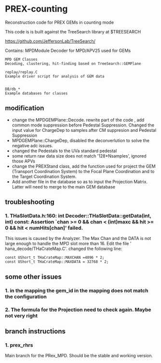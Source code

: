 # PREX-counting
Reconstruction code for PREX GEMs in counting mode

This code is is built against the TreeSearch library at $TREESEARCH

https://github.com/JeffersonLab/TreeSearch/

Contains:
    MPDModule
    Decoder for MPD/APV25 used for GEMs

    MPD GEM Classes
    Decoding, clustering, hit-finding based on TreeSearch::GEMPlane

    replay/replay.C
    Example driver script for analysis of GEM data


    DB/db_*
    Example databases for classes
    
  
## modification 
* change the MPDGEMPlane::Decode. rewrite part of the code , add common mode suppression before Pedestal Suppression. Changed the input value for ChargeDep to samples after CM suppresion and Pedestal Suppression 
* MPDGEMPlane::ChargeDep, disabled the deconverlution to solve the negative adc issues. 
* changed the Pedestals to the UVa standard pedestal 
* some return raw data size does not match '128*Nsamples', ignored those APVs
* change the PREXStand class, add the function used for project the GEM (Transport Coordination System) to the Focal Plane Coordination and to the Target Coordination System.
* Add another file in the database so as to input the Projection Matrix. Latter will need to merge to the main GEM database

## troubleshooting 
### 1. THaSlotData.h:160: int Decoder::THaSlotData::getData(int, int) const: Assertion `chan >= 0 && chan < (int)maxc && hit >= 0 && hit < numHits[chan]' failed. 

This issues is caused by the Analyzer. The Max Chan and the DATA is not large enough to handle the MPD slot more than 16. Edit the file '  hana_decode/THaCrateMap.C'. changed the following line:

    const UShort_t THaCrateMap::MAXCHAN =4096 * 2;   
    const UShort_t THaCrateMap::MAXDATA = 32768 * 2;


## some other issues

### 1. in the mapping the gem_id in the mapping does not match the configuration
### 2. The formula for the Projection need to check again. Maybe not very right

## branch instructions

### 1. prex_rhrs

Main branch for the PRex_MPD. Should be the stable and working version. 

